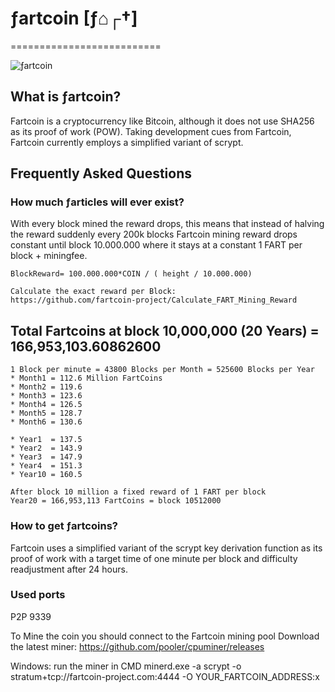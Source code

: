 # ƒartcoin [ƒ⌂┌†] 
==========================
                                                                     
    
![ƒartcoin](https://image.ibb.co/gC3Wcx/bitcoin.png)


## What is ƒartcoin? 
Fartcoin is a cryptocurrency like Bitcoin, although it does not use SHA256 as its proof of work (POW). Taking development cues from Fartcoin, Fartcoin currently employs a simplified variant of scrypt.

## Frequently Asked Questions

### How much ƒarticles will ever exist? 

With every block mined the reward drops, this means that instead of halving the reward suddenly every 200k blocks Fartcoin mining reward drops constant until block 10.000.000 where it stays at a constant 1 FART per block + miningfee.
```
BlockReward= 100.000.000*COIN / ( height / 10.000.000)
```
```
Calculate the exact reward per Block: 
https://github.com/fartcoin-project/Calculate_FART_Mining_Reward 
```
## Total Fartcoins at block 10,000,000 (20 Years) = 166,953,103.60862600
```
1 Block per minute = 43800 Blocks per Month = 525600 Blocks per Year 
* Month1 = 112.6 Million FartCoins 
* Month2 = 119.6 
* Month3 = 123.6
* Month4 = 126.5
* Month5 = 128.7
* Month6 = 130.6

* Year1  = 137.5 
* Year2  = 143.9
* Year3  = 147.9 
* Year4  = 151.3
* Year10 = 160.5

After block 10 million a fixed reward of 1 FART per block 
Year20 = 166,953,113 FartCoins = block 10512000 
```



### How to get ƒartcoins?
Fartcoin uses a simplified variant of the scrypt key derivation function as its proof of work with a target time of one minute per block and difficulty readjustment after 24 hours. 

### Used ports
P2P 9339

To Mine the coin you should connect to the Fartcoin mining pool 
Download the latest miner: https://github.com/pooler/cpuminer/releases

Windows: run the miner in CMD
minerd.exe -a scrypt -o stratum+tcp://fartcoin-project.com:4444  -O YOUR_FARTCOIN_ADDRESS:x

